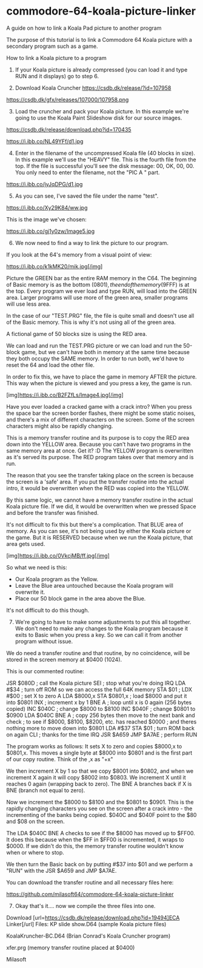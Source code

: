# commodore-64-koala-picture-linker
A guide on how to link a Koala Pad picture to another program

The purpose of this tutorial is to link a Commodore 64 Koala picture with a secondary program such as a game. 

How to link a Koala picture to a program

1) If your Koala picture is already compressed (you can load it and type RUN and it displays) go to step 6.

2) Download Koala Cruncher
https://csdb.dk/release/?id=107958

https://csdb.dk/gfx/releases/107000/107958.png

3) Load the cruncher and pack your Koala picture. In this example we're going to use the Koala Paint Slideshow disk for our source images.

https://csdb.dk/release/download.php?id=170435

https://i.ibb.co/NL49YFf/d1.jpg

4) Enter in the filename of the uncompressed Koala file (40 blocks in size). In this example we'll use the "HEAVY" file. This is the fourth file from the top. If the file is successful you'll see the disk message:
00, OK, 00, 00. You only need to enter the filename, not the "PIC A " part.

https://i.ibb.co/jyJqDPG/d1.jpg


5) As you can see, I've saved the file under the name "test".

https://i.ibb.co/Xy29K84/ww.jpg

This is the image we've chosen:

https://i.ibb.co/gj1y0zw/Image5.jpg

6) We now need to find a way to link the picture to our program. 

If you look at the 64's memory from a visual point of view:

https://i.ibb.co/k1kMK20/mik.jpg[/img]

Picture the GREEN bar as the entire RAM memory in the C64. The beginning of Basic memory is as the bottom ($0801), the end of the memory ($9FFF) is at the top. Every program we ever load and type RUN, will load into the GREEN area. Larger programs will use more of the green area, smaller programs will use less area.

In the case of our "TEST.PRG" file, the file is quite small and doesn't use all of the Basic memory. This is why it's not using all of the green area.

A fictional game of 50 blocks size is using the RED area.

We can load and run the TEST.PRG picture or we can load and run the 50-block game, but we can't have both in memory at the same time because they both occupy the SAME memory. In order to run both, we'd have to reset the 64 and load the other file.

In order to fix this, we have to place the game in memory AFTER the picture. This way when the picture is viewed and you press a key, the game is run.

[img]https://i.ibb.co/B2FZfLs/Image4.jpg[/img]

Have you ever loaded a cracked game with a crack intro? When you press the space bar the screen border flashes, there might be some static noises, and there's a mix of different characters on the screen. Some of the screen characters might also be rapidly changing.

This is a memory transfer routine and its purpose is to copy the RED area down into the YELLOW area. Because you can't have two programs in the same memory area at once. Get it? :D The YELLOW program is overwritten as it's served its purpose. The RED program takes over that memory and is run.

The reason that you see the transfer taking place on the screen is because the screen is a 'safe' area. If you put the transfer routine into the actual intro, it would be overwritten when the RED was copied into the YELLOW.

By this same logic, we cannot have a memory transfer routine in the actual Koala picture file. If we did, it would be overwritten when we pressed Space and before the transfer was finished.

It's not difficult to fix this but there's a complication. That BLUE area of memory. As you can see, it's not being used by either the Koala picture or the game. But it is RESERVED because when we run the Koala picture, that area gets used.

[img]https://i.ibb.co/0VkcjMB/ff.jpg[/img]

So what we need is this:
- Our Koala program as the Yellow.
- Leave the Blue area untouched because the Koala program will overwrite it.
- Place our 50 block game in the area above the Blue.

It's not difficult to do this though.

7) We're going to have to make some adjustments to put this all together. We don't need to make any changes to the Koala program because it exits to Basic when you press a key. So we can call it from another program without issue.

We do need a transfer routine and that routine, by no coincidence, will be stored in the screen memory at $0400 (1024).

This is our commented routine:

JSR $080D  ; call the Koala picture
SEI  ; stop what you're doing IRQ
LDA #$34 ; turn off ROM so we can access the full 64K memory
STA $01   ;
LDX #$00 ; set X to zero
A LDA $8000,x
STA $0801,x  ; load $8000 and put it into $0801
INX  ; increment x by 1
BNE A  ; loop until x is 0 again (256 bytes copied)
INC $040C  ; change $8000 to $8100
INC $040F ; change $0801 to $0900
LDA $040C
BNE A    ; copy 256 bytes then move to the next bank and check
           ; to see if $8000, $8100, $8200, etc. has reached $0000
           ; and theres nothing more to move down into $0801
LDA #$37
STA $01  ; turn ROM back on again
CLI   ; thanks for the time IRQ
JSR $A659
JMP $A7AE  ; perform RUN

The program works as follows:
It sets X to zero and copies $8000,x to $0801,x. This moves a single byte at $8000 into $0801 and is the first part of our copy routine. Think of the ,x as "+x"

We then increment X by 1 so that we copy $8001 into $0802, and when we increment X again it will copy $8002 into $0803. We increment X until it reaches 0 again (wrapping back to zero). The BNE A branches back if X is BNE (branch not equal to zero).

Now we increment the $8000 to $8100 and the $0801 to $0901. This is the rapidly changing characters you see on the screen after a crack intro - the incrementing of the banks being copied. $040C and $040F point to the $80 and $08 on the screen.

The
LDA $040C
BNE A
checks to see if the $8000 has moved up to $FF00. It does this because when the $FF  in $FF00 is incremented, it wraps to $0000. If we didn't do this, the memory transfer routine wouldn't know when or where to stop.

We then turn the Basic back on by putting #$37 into $01 and we perform a "RUN" with the JSR $A659 and JMP $A7AE.

You can download the transfer routine and all necessary files here:

https://github.com/milasoft64/commodore-64-koala-picture-linker

7) Okay that's it.... now we compile the three files into one.

Download [url=https://csdb.dk/release/download.php?id=19494]ECA Linker[/url]
Files:
KP slide show.D64 (sample Koala picture files)

KoalaKruncher-BC.D64 (Brian Conrad's Koala Cruncher program)

xfer.prg (memory transfer routine placed at $0400)

Milasoft
